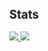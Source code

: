 ## Stats

<a href = "https://github.com/ciucacosmin109?tab=repositories">
  <img align = "top" src = "https://github-readme-stats.vercel.app/api?username=ciucacosmin109&count_private=true&theme=dark&show_icons=true&include_all_commits=true&card_width=50px" />
</a>         

<a href = "https://github.com/ciucacosmin109?tab=repositories">
  <img src = "https://github-readme-stats.vercel.app/api/top-langs/?username=ciucacosmin109&langs_count=5&count_private=true&theme=dark&card_width=250px" />
</a>
